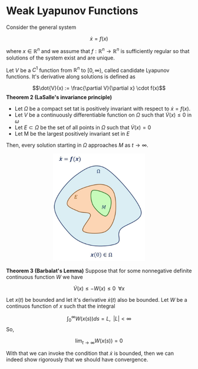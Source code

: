 # Weak Lyapunov Functions

Consider the general system

$$\dot{x} = f(x)$$

where $x \in \mathbb{R}^n$ and we assume that $f : \mathbb{R}^n \rightarrow \mathbb{R}^n$ is sufficiently regular so that solutions of the system exist and are unique.

Let $V$ be a $C^1$ function from $\mathbb{R}^n$ to $[0, \infty)$, called candidate Lyapunov functions. It's derivative along solutions is defined as

$$\dot{V}(x) :=  \frac{\partial V}{\partial x} \cdot f(x)$$
**Theorem 2 (LaSalle's invariance principle)**

- Let $\Omega$ be a compact set tat is positively invariant with respect to $\dot{x} = f(x)$.
- Let $V$ be a continuously differentiable function on $\Omega$ such that $\dot{V}(x) \leq 0$ in $\omega$
- Let $E \subset \Omega$ be the set of all points in $\Omega$ such that $\dot{V}(x) = 0$
- Let M be the largest positively invariant set in $E$

Then, every solution starting in $\Omega$ approaches $M$ as $t \rightarrow \infty$.

<p align="center">
    <img src="figures/lassale.png" alt="drawing" width="250" style="centering"/>
</p>

**Theorem 3 (Barbalat's Lemma)**
Suppose that for some nonnegative definite continuous function $W$ we have

$$\dot{V}(x) \leq -W(x) \leq 0 \;\; \forall x$$

Let $x(t)$ be bounded and let it's derivative $\dot{x}(t)$ also be bounded. Let $W$ be a continuos function of $x$ such that the integral

$$\int_0^\infty W(x(s))ds=  L,\;\; |L| < \infty$$
So,

$$\lim_{t \rightarrow \infty} W(x(s)) = 0$$

With that we can invoke the condition that $\dot{x}$ is bounded, then we can indeed show rigorously that we should have convergence.